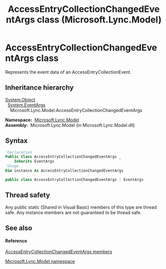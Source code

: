 ﻿---
title: AccessEntryCollectionChangedEventArgs class (Microsoft.Lync.Model)
TOCTitle: AccessEntryCollectionChangedEventArgs class
ms:assetid: T:Microsoft.Lync.Model.AccessEntryCollectionChangedEventArgs_DI_3_UC_OCS14MrefLyncWPF
ms:mtpsurl: https://msdn.microsoft.com/en-us/library/microsoft.lync.model.accessentrycollectionchangedeventargs_di_3_uc_ocs14mreflyncwpf(v=office.15)
ms:contentKeyID: 48589287
ms.date: 07/28/2014
mtps_version: v=office.15
f1_keywords:
- Microsoft.Lync.Model.AccessEntryCollectionChangedEventArgs
dev_langs:
- CSharp
- JScript
- VB
- other
---

# AccessEntryCollectionChangedEventArgs class

Represents the event data of an AccessEntryCollectionEvent.

## Inheritance hierarchy

[System.Object](http://msdn2.microsoft.com/en-us/library/e5kfa45b)  
  [System.EventArgs](http://msdn2.microsoft.com/en-us/library/118wxtk3)  
    Microsoft.Lync.Model.AccessEntryCollectionChangedEventArgs  

**Namespace:**  [Microsoft.Lync.Model](microsoft-lync-model-namespace_2.md)  
**Assembly:**  Microsoft.Lync.Model (in Microsoft.Lync.Model.dll)

## Syntax

``` vb
'Declaration
Public Class AccessEntryCollectionChangedEventArgs _
    Inherits EventArgs
'Usage
Dim instance As AccessEntryCollectionChangedEventArgs
```

``` csharp
public class AccessEntryCollectionChangedEventArgs : EventArgs
```

## Thread safety

Any public static (Shared in Visual Basic) members of this type are thread safe. Any instance members are not guaranteed to be thread safe.

## See also

#### Reference

[AccessEntryCollectionChangedEventArgs members](accessentrycollectionchangedeventargs-members-microsoft-lync-model_2.md)

[Microsoft.Lync.Model namespace](microsoft-lync-model-namespace_2.md)

